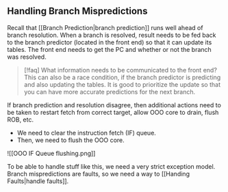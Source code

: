 ## Handling Branch Mispredictions

Recall that [[Branch Prediction|branch prediction]] runs well ahead of branch resolution. When a branch is resolved, result needs to be fed back to the branch predictor (located in the front end) so that it can update its tables. The front end needs to get the PC and whether or not the branch was resolved. 


> [!faq] What information needs to be communicated to the front end?
> This can also be a race condition, if the branch predictor is predicting and also 
> updating the tables. It is good to prioritize the update so that you can have more
> accurate predictions for the next branch.

If branch prediction and resolution disagree, then additional actions need to be taken to restart fetch from correct target, allow OOO core to drain, flush ROB, etc.
- We need to clear the instruction fetch (IF) queue. 
- Then, we need to flush the OOO core.

![[OOO IF Queue flushing.png]]

To be able to handle stuff like this, we need a very strict exception model. Branch mispredictions are faults, so we need a way to [[Handing Faults|handle faults]].